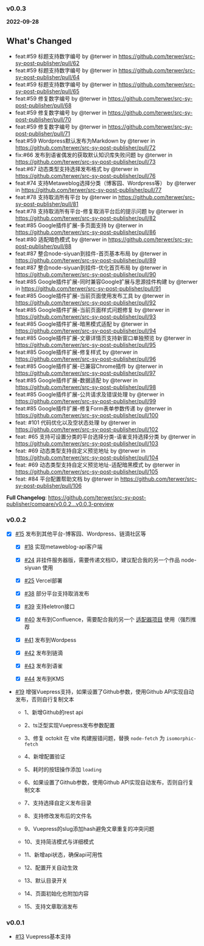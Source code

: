 ### v0.0.3

**2022-09-28**

## What's Changed
* feat:#59 标题支持数字编号 by @terwer in https://github.com/terwer/src-sy-post-publisher/pull/62
* feat:#59 标题支持数字编号 by @terwer in https://github.com/terwer/src-sy-post-publisher/pull/64
* feat:#59 标题支持数字编号 by @terwer in https://github.com/terwer/src-sy-post-publisher/pull/65
* feat:#59 修复数字编号 by @terwer in https://github.com/terwer/src-sy-post-publisher/pull/68
* feat:#59 修复数字编号 by @terwer in https://github.com/terwer/src-sy-post-publisher/pull/70
* feat:#59 修复数字编号 by @terwer in https://github.com/terwer/src-sy-post-publisher/pull/71
* feat:#59 Wordpress默认发布为Markdown by @terwer in https://github.com/terwer/src-sy-post-publisher/pull/72
* fix:#66 发布到语雀偶发的获取默认知识库失败问题 by @terwer in https://github.com/terwer/src-sy-post-publisher/pull/73
* feat:#67 动态类型支持选择发布格式 by @terwer in https://github.com/terwer/src-sy-post-publisher/pull/76
* feat:#74 支持Metaweblog选择分类（博客园、Wordpress等） by @terwer in https://github.com/terwer/src-sy-post-publisher/pull/77
* feat:#78 支持取消所有平台 by @terwer in https://github.com/terwer/src-sy-post-publisher/pull/81
* feat:#78 支持取消所有平台-修复取消平台后的提示问题 by @terwer in https://github.com/terwer/src-sy-post-publisher/pull/82
* feat:#85 Google插件扩展-多页面支持 by @terwer in https://github.com/terwer/src-sy-post-publisher/pull/86
* feat:#80 适配暗色模式 by @terwer in https://github.com/terwer/src-sy-post-publisher/pull/88
* feat:#87 整合node-siyuan到挂件-首页基本布局 by @terwer in https://github.com/terwer/src-sy-post-publisher/pull/89
* feat:#87 整合node-siyuan到挂件-优化首页布局 by @terwer in https://github.com/terwer/src-sy-post-publisher/pull/90
* feat:#85 Google插件扩展-同时兼容Google扩展与思源挂件构建 by @terwer in https://github.com/terwer/src-sy-post-publisher/pull/91
* feat:#85 Google插件扩展-当前页面使用发布工具 by @terwer in https://github.com/terwer/src-sy-post-publisher/pull/92
* feat:#85 Google插件扩展-当前页面样式问题修复 by @terwer in https://github.com/terwer/src-sy-post-publisher/pull/93
* feat:#85 Google插件扩展-暗黑模式适配 by @terwer in https://github.com/terwer/src-sy-post-publisher/pull/94
* feat:#85 Google插件扩展-文章详情页支持新窗口单独预览 by @terwer in https://github.com/terwer/src-sy-post-publisher/pull/95
* feat:#85 Google插件扩展-修复样式 by @terwer in https://github.com/terwer/src-sy-post-publisher/pull/96
* feat:#85 Google插件扩展-已兼容Chrome插件 by @terwer in https://github.com/terwer/src-sy-post-publisher/pull/97
* feat:#85 Google插件扩展-数据适配 by @terwer in https://github.com/terwer/src-sy-post-publisher/pull/98
* feat:#85 Google插件扩展-公共请求及错误处理 by @terwer in https://github.com/terwer/src-sy-post-publisher/pull/99
* feat:#85 Google插件扩展-修复Form表单参数传递 by @terwer in https://github.com/terwer/src-sy-post-publisher/pull/100
* feat: #101 代码优化以及空状态处理 by @terwer in https://github.com/terwer/src-sy-post-publisher/pull/102
* feat: #65 支持可设置分类的平台选择分类-语雀支持选择分类 by @terwer in https://github.com/terwer/src-sy-post-publisher/pull/103
* feat: #69 动态类型支持自定义预览地址 by @terwer in https://github.com/terwer/src-sy-post-publisher/pull/104
* feat: #69 动态类型支持自定义预览地址-适配暗黑模式 by @terwer in https://github.com/terwer/src-sy-post-publisher/pull/105
* feat: #84 平台配置帮助文档 by @terwer in https://github.com/terwer/src-sy-post-publisher/pull/106

**Full Changelog**: https://github.com/terwer/src-sy-post-publisher/compare/v0.0.2...v0.0.3-preview

### v0.0.2
- [X] [#15](https://github.com/terwer/src-sy-post-publisher/issues/15) 发布到其他平台-博客园、Wordpress、链滴社区等

  - [x] [#18](https://github.com/terwer/src-sy-post-publisher/issues/18) 实现metaweblog-api客户端

  - [x] [#24](https://github.com/terwer/src-sy-post-publisher/issues/24) 非挂件服务器版，需要传递文档ID，建议配合我的另一个作品 node-siyuan 使用

  - [x] [#25](https://github.com/terwer/src-sy-post-publisher/issues/25) Vercel部署

  - [X] [#38](https://github.com/terwer/src-sy-post-publisher/issues/38) 部分平台支持取消发布

  - [X] [#39](https://github.com/terwer/src-sy-post-publisher/issues/39) 支持eletron接口

  - [X] [#40](https://github.com/terwer/src-sy-post-publisher/issues/40) 发布到Confluence，需要配合我的另一个 [适配器项目](https://github.com/terwer/node-metaweblog-api-adaptor) 使用（强烈推荐

  - [x] [#41](https://github.com/terwer/src-sy-post-publisher/issues/41) 发布到Wordpess

  - [x] [#42](https://github.com/terwer/src-sy-post-publisher/issues/42) 发布到链滴

  - [x] [#43](https://github.com/terwer/src-sy-post-publisher/issues/43) 发布到语雀

  - [x] [#44](https://github.com/terwer/src-sy-post-publisher/issues/44) 发布到KMS

- [#19](https://github.com/terwer/src-sy-post-publisher/issues/19) 增强Vuepress支持，如果设置了Github参数，使用Github API实现自动发布，否则自行复制文本

  - 1、新增Github的rest api

  - 2、ts泛型实现Vuepress发布参数配置

  - 3、修复 octokit 在 vite 构建报错问题，替换 `node-fetch` 为 `isomorphic-fetch`

  - 4、新增配置验证

  - 5、耗时的按钮操作添加 `loading`

  - 6、如果设置了Github参数，使用Github API实现自动发布，否则自行复制文本

  - 7、支持选择自定义发布目录

  - 8、支持修改发布后的文件名

  - 9、Vuepress的slug添加hash避免文章重复的冲突问题

  - 10、支持简洁模式与详细模式

  - 11、新增api状态，确保api可用性

  - 12、配置开关自动生效

  - 13、默认目录开关

  - 14、页面初始化也附加内容

  - 15、支持文章取消发布

### v0.0.1

- [#13](https://github.com/terwer/src-sy-post-publisher/issues/13) Vuepress基本支持